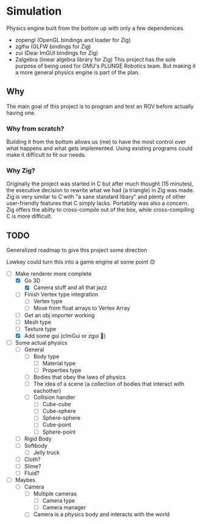 # Simulation

Physics engine built from the bottom up with only a few dependenices. 
- zopengl (OpenGL bindings and loader for Zig)
- zglfw (GLFW bindings for Zig)
- zui (Dear ImGUI bindings for Zig)
- Zalgebra (linear algebra library for Zig)
This project has the   sole purpose of being used for GMU's PLUNGE Robotics team. 
But making it a more general physics engine is part of the plan.

## Why

The main goal of this project is to program and test an ROV before actually 
having one.

### Why from scratch?

Building it from the bottom allows us (me) to have the most control over what
happens and what gets implemented. Using existing programs could make it difficult
to fit our needs.


### Why Zig?

Originally the project was started in C but after much thought (15 minutes), the
executive decision to rewrite what we had (a triangle) in Zig was made. Zig is
very similar to C with "a sane standard libary" and plenty of other user-friendly
features that C simply lacks. Portablity was also a concern. Zig offers the abilty
to cross-compile out of the box, while cross-compiling C is more difficult.

## TODO
Generalized roadmap to give this project some direction

Lowkey could turn this into a game engine at some point :blush:

- [ ] Make renderer more complete
    - [x] Go 3D
        - [x] Camera stuff and all that jazz
    - [ ] Finish Vertex type integration
        - [ ] Vertex type
        - [ ] Move from float arrays to Vertex Array
    - [ ] Get an obj importer working
    - [ ] Mesh type
    - [ ] Texture type
    - [x] Add some gui (cImGui or zgui :shrug:)
- [ ] Some actual physics
    - [ ] General
        - [ ] Body type
            - [ ] Material type
            - [ ] Properties type
        - [ ] Bodies that obey the laws of physics
        - [ ] The idea of a scene (a collection of bodies that interact with eachother)
        - [ ] Collision handler
            - [ ] Cube-cube
            - [ ] Cube-sphere
            - [ ] Sphere-sphere
            - [ ] Cube-point
            - [ ] Sphere-point
    - [ ] Rigid Body
    - [ ] Softbody
        - [ ] Jelly truck
    - [ ] Cloth?
    - [ ] Slime?
    - [ ] Fluid?
- [ ] Maybes
    - [ ] Camera
        - [ ] Multiple cameras
            - [ ] Camera type
            - [ ] Camera manager
        - [ ] Camera is a physics body and interacts with the world
